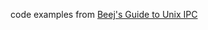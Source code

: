 code examples from [Beej's Guide to Unix IPC](http://beej.us/guide/bgipc/output/html/singlepage/bgipc.html)
